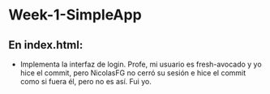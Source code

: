 # Week-1-SimpleApp
## En index.html:
* Implementa la interfaz de login.
Profe, mi usuario es fresh-avocado y yo hice el commit, pero NicolasFG no cerró su sesión e hice el commit como si fuera él, pero no es así. Fui yo.
